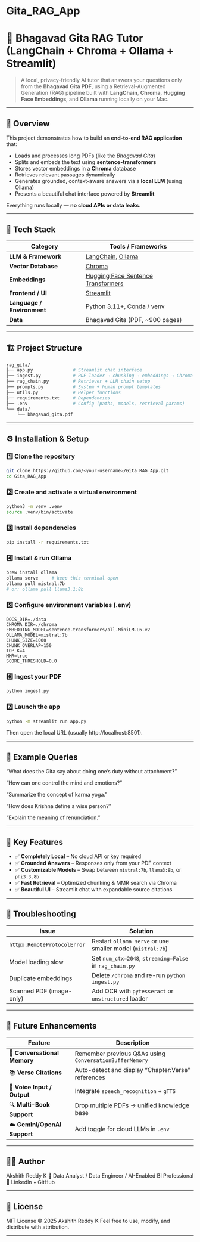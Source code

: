 # Gita_RAG_App

# 📜 Bhagavad Gita RAG Tutor (LangChain + Chroma + Ollama + Streamlit)

> A local, privacy-friendly AI tutor that answers your questions only from the **Bhagavad Gita PDF**, using a Retrieval-Augmented Generation (RAG) pipeline built with **LangChain**, **Chroma**, **Hugging Face Embeddings**, and **Ollama** running locally on your Mac.

---

## 🌟 Overview

This project demonstrates how to build an **end-to-end RAG application** that:
- Loads and processes long PDFs (like the *Bhagavad Gita*)
- Splits and embeds the text using **sentence-transformers**
- Stores vector embeddings in a **Chroma** database
- Retrieves relevant passages dynamically
- Generates grounded, context-aware answers via a **local LLM** (using Ollama)
- Presents a beautiful chat interface powered by **Streamlit**

Everything runs locally — **no cloud APIs or data leaks**.

---

## 🧠 Tech Stack

| Category | Tools / Frameworks |
|-----------|--------------------|
| **LLM & Framework** | [LangChain](https://python.langchain.com/), [Ollama](https://ollama.ai/) |
| **Vector Database** | [Chroma](https://www.trychroma.com/) |
| **Embeddings** | [Hugging Face Sentence Transformers](https://www.sbert.net/) |
| **Frontend / UI** | [Streamlit](https://streamlit.io/) |
| **Language / Environment** | Python 3.11+, Conda / venv |
| **Data** | Bhagavad Gita (PDF, ~900 pages) |

---

## 🏗️ Project Structure

```bash
rag_gita/
├── app.py               # Streamlit chat interface
├── ingest.py            # PDF loader → chunking → embeddings → Chroma
├── rag_chain.py         # Retriever + LLM chain setup
├── prompts.py           # System + human prompt templates
├── utils.py             # Helper functions
├── requirements.txt     # Dependencies
├── .env                 # Config (paths, models, retrieval params)
└── data/
    └── bhagavad_gita.pdf
```


---

## ⚙️ Installation & Setup

### 1️⃣ Clone the repository
```bash
git clone https://github.com/<your-username>/Gita_RAG_App.git
cd Gita_RAG_App
```

### 2️⃣ Create and activate a virtual environment
```bash
python3 -m venv .venv
source .venv/bin/activate
```

### 3️⃣ Install dependencies
```bash
pip install -r requirements.txt
```

### 4️⃣ Install & run Ollama
```bash
brew install ollama
ollama serve     # keep this terminal open
ollama pull mistral:7b
# or: ollama pull llama3.1:8b
```

### 5️⃣ Configure environment variables (.env)
```env
DOCS_DIR=./data
CHROMA_DIR=./chroma
EMBEDDING_MODEL=sentence-transformers/all-MiniLM-L6-v2
OLLAMA_MODEL=mistral:7b
CHUNK_SIZE=1000
CHUNK_OVERLAP=150
TOP_K=4
MMR=true
SCORE_THRESHOLD=0.0
```

### 6️⃣ Ingest your PDF
```bash
python ingest.py
```

### 7️⃣ Launch the app
```bash
python -m streamlit run app.py
```

Then open the local URL (usually http://localhost:8501).

---


## 💬 Example Queries
“What does the Gita say about doing one’s duty without attachment?”

“How can one control the mind and emotions?”

“Summarize the concept of karma yoga.”

“How does Krishna define a wise person?”

“Explain the meaning of renunciation.”

---

## 🧩 Key Features

- ✅ **Completely Local** – No cloud API or key required  
- ✅ **Grounded Answers** – Responses only from your PDF context  
- ✅ **Customizable Models** – Swap between `mistral:7b`, `llama3:8b`, or `phi3:3.8b`  
- ✅ **Fast Retrieval** – Optimized chunking & MMR search via Chroma  
- ✅ **Beautiful UI** – Streamlit chat with expandable source citations  

---

## 🧰 Troubleshooting

| Issue                       | Solution                                                   |
| --------------------------- | ---------------------------------------------------------- |
| `httpx.RemoteProtocolError` | Restart `ollama serve` or use smaller model (`mistral:7b`) |
| Model loading slow          | Set `num_ctx=2048`, `streaming=False` in `rag_chain.py`    |
| Duplicate embeddings        | Delete `/chroma` and re-run `python ingest.py`             |
| Scanned PDF (image-only)    | Add OCR with `pytesseract` or `unstructured` loader        |

---

## 🚀 Future Enhancements

| Feature                      | Description                                             |
| ---------------------------- | ------------------------------------------------------- |
| 🧠 **Conversational Memory** | Remember previous Q&As using `ConversationBufferMemory` |
| 📚 **Verse Citations**       | Auto-detect and display “Chapter:Verse” references      |
| 💬 **Voice Input / Output**  | Integrate `speech_recognition` + `gTTS`                 |
| 🔍 **Multi-Book Support**    | Drop multiple PDFs → unified knowledge base             |
| ☁️ **Gemini/OpenAI Support** | Add toggle for cloud LLMs in `.env`                     |

---

## 🧑‍💻 Author
Akshith Reddy K
📍 Data Analyst / Data Engineer / AI-Enabled BI Professional
🔗 LinkedIn • GitHub

---


## 🪪 License
MIT License © 2025 Akshith Reddy K
Feel free to use, modify, and distribute with attribution.

---
